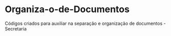 # Organiza-o-de-Documentos
Códigos criados para auxiliar na separação e organização de documentos - Secretaria
